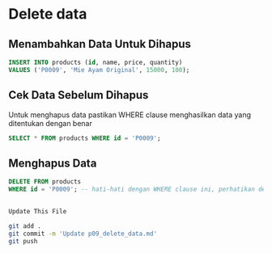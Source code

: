 # Delete data

## Menambahkan Data Untuk Dihapus
```sql
INSERT INTO products (id, name, price, quantity)
VALUES ('P0009', 'Mie Ayam Original', 15000, 100);
```

## Cek Data Sebelum Dihapus
Untuk menghapus data pastikan WHERE clause menghasilkan data yang ditentukan dengan benar
```sql
SELECT * FROM products WHERE id = 'P0009';
```

## Menghapus Data
```sql
DELETE FROM products
WHERE id = 'P0009'; -- hati-hati dengan WHERE clause ini, perhatikan dengan cermat
```

##
```bash
Update This File
```
```bash
git add .
git commit -m 'Update p09_delete_data.md'
git push

```